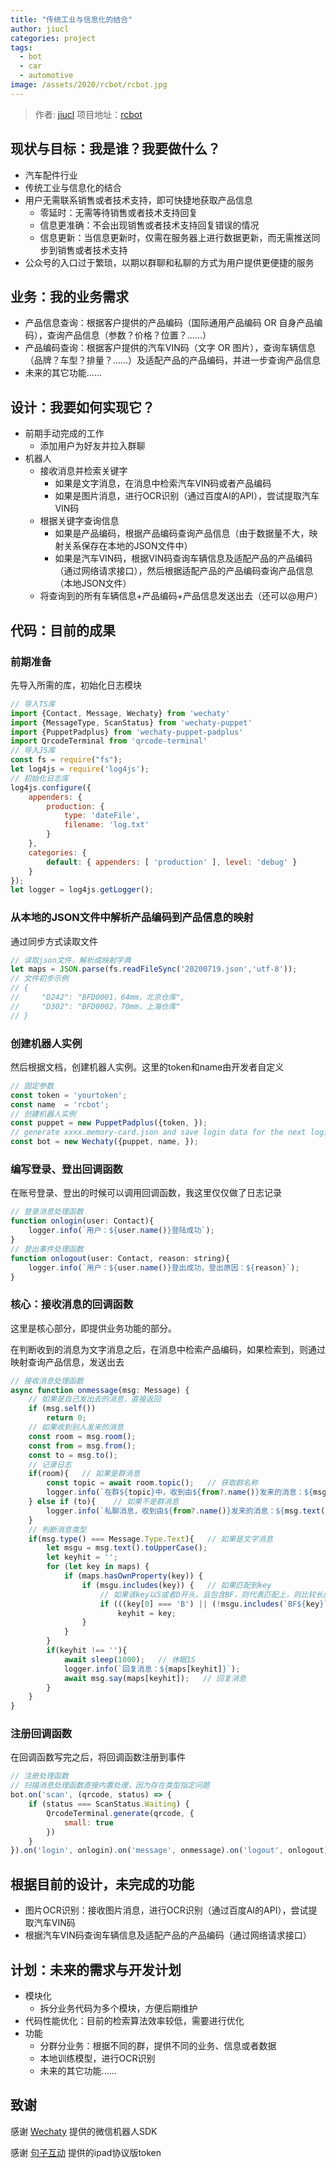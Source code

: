 ```yaml
---
title: "传统工业与信息化的结合"
author: jiucl
categories: project
tags:
  - bot
  - car
  - automotive
image: /assets/2020/rcbot/rcbot.jpg
---
```


> 作者: [jiucl](https://github.com/jiucl/)
> 项目地址：[rcbot](https://github.com/jiucl/rcbot)
<!--more-->

## 现状与目标：我是谁？我要做什么？

* 汽车配件行业
* 传统工业与信息化的结合
* 用户无需联系销售或者技术支持，即可快捷地获取产品信息
  * 零延时：无需等待销售或者技术支持回复
  * 信息更准确：不会出现销售或者技术支持回复错误的情况
  * 信息更新：当信息更新时，仅需在服务器上进行数据更新，而无需推送同步到销售或者技术支持
* 公众号的入口过于繁琐，以期以群聊和私聊的方式为用户提供更便捷的服务

## 业务：我的业务需求

* 产品信息查询：根据客户提供的产品编码（国际通用产品编码 OR 自身产品编码），查询产品信息（参数？价格？位置？......）
* 产品编码查询：根据客户提供的汽车VIN码（文字 OR 图片），查询车辆信息（品牌？车型？排量？......）及适配产品的产品编码，并进一步查询产品信息
* 未来的其它功能......

## 设计：我要如何实现它？

* 前期手动完成的工作
  * 添加用户为好友并拉入群聊
* 机器人
  * 接收消息并检索关键字
    * 如果是文字消息，在消息中检索汽车VIN码或者产品编码
    * 如果是图片消息，进行OCR识别（通过百度AI的API），尝试提取汽车VIN码
  * 根据关键字查询信息
    * 如果是产品编码，根据产品编码查询产品信息（由于数据量不大，映射关系保存在本地的JSON文件中）
    * 如果是汽车VIN码，根据VIN码查询车辆信息及适配产品的产品编码（通过网络请求接口），然后根据适配产品的产品编码查询产品信息（本地JSON文件）
  * 将查询到的所有车辆信息+产品编码+产品信息发送出去（还可以@用户）

## 代码：目前的成果

### 前期准备

先导入所需的库，初始化日志模块

```js
// 导入TS库
import {Contact, Message, Wechaty} from 'wechaty'
import {MessageType, ScanStatus} from 'wechaty-puppet'
import {PuppetPadplus} from 'wechaty-puppet-padplus'
import QrcodeTerminal from 'qrcode-terminal'
// 导入JS库
const fs = require("fs");
let log4js = require('log4js');
// 初始化日志库
log4js.configure({
    appenders: {
        production: {
            type: 'dateFile',
            filename: 'log.txt'
        }
    },
    categories: {
        default: { appenders: [ 'production' ], level: 'debug' }
    }
});
let logger = log4js.getLogger();
```

### 从本地的JSON文件中解析产品编码到产品信息的映射

通过同步方式读取文件

```js
// 读取json文件，解析成映射字典
let maps = JSON.parse(fs.readFileSync('20200719.json','utf-8'));
// 文件初步示例
// {
//     "D242": "BFD0001，64mm，北京仓库",
//     "D302": "BFD0002，70mm，上海仓库"
// }
```

### 创建机器人实例

然后根据文档，创建机器人实例。这里的token和name由开发者自定义

```js
// 固定参数
const token = 'yourtoken';
const name  = 'rcbot';
// 创建机器人实例
const puppet = new PuppetPadplus({token, });
// generate xxxx.memory-card.json and save login data for the next login
const bot = new Wechaty({puppet, name, });
```

### 编写登录、登出回调函数

在账号登录、登出的时候可以调用回调函数，我这里仅仅做了日志记录

```js
// 登录消息处理函数
function onlogin(user: Contact){
    logger.info(`用户：${user.name()}登陆成功`);
}
// 登出事件处理函数
function onlogout(user: Contact, reason: string){
    logger.info(`用户：${user.name()}登出成功，登出原因：${reason}`);
}
```

### 核心：接收消息的回调函数

这里是核心部分，即提供业务功能的部分。

在判断收到的消息为文字消息之后，在消息中检索产品编码，如果检索到，则通过映射查询产品信息，发送出去

```js
// 接收消息处理函数
async function onmessage(msg: Message) {
    // 如果是自己发出去的消息，直接返回
    if (msg.self())
        return 0;
    // 如果收到别人发来的消息
    const room = msg.room();
    const from = msg.from();
    const to = msg.to();
    // 记录日志
    if(room){   // 如果是群消息
        const topic = await room.topic();   // 获取群名称
        logger.info(`在群${topic}中，收到由${from?.name()}发来的消息：${msg.text()}`);
    } else if (to){    // 如果不是群消息
        logger.info(`私聊消息，收到由${from?.name()}发来的消息：${msg.text()}`);
    }
    // 判断消息类型
    if(msg.type() === Message.Type.Text){   // 如果是文字消息
        let msgu = msg.text().toUpperCase();
        let keyhit = '';
        for (let key in maps) {
            if (maps.hasOwnProperty(key)) {
                if (msgu.includes(key)) {   // 如果匹配到key
                    // 如果该key以S或者D开头，且包含BF，则代表匹配上，则比较长度
                    if (((key[0] === 'B') || (!msgu.includes(`BF${key}`))) && (keyhit.length < key.length))
                        keyhit = key;
                }
            }
        }
        if(keyhit !== ''){
            await sleep(1000);   // 休眠1S
            logger.info(`回复消息：${maps[keyhit]}`);
            await msg.say(maps[keyhit]);   // 回复消息
        }
    }
}
```

### 注册回调函数

在回调函数写完之后，将回调函数注册到事件

```js
// 注册处理函数
// 扫描消息处理函数直接内置处理，因为存在类型指定问题
bot.on('scan', (qrcode, status) => {
    if (status === ScanStatus.Waiting) {
        QrcodeTerminal.generate(qrcode, {
            small: true
        })
    }
}).on('login', onlogin).on('message', onmessage).on('logout', onlogout).start();

```

## 根据目前的设计，未完成的功能

* 图片OCR识别：接收图片消息，进行OCR识别（通过百度AI的API），尝试提取汽车VIN码
* 根据汽车VIN码查询车辆信息及适配产品的产品编码（通过网络请求接口）

## 计划：未来的需求与开发计划

* 模块化
  * 拆分业务代码为多个模块，方便后期维护
* 代码性能优化：目前的检索算法效率较低，需要进行优化
* 功能
  * 分群分业务：根据不同的群，提供不同的业务、信息或者数据
  * 本地训练模型，进行OCR识别
  * 未来的其它功能......

## 致谢

感谢 [Wechaty](https://wechaty.js.org/) 提供的微信机器人SDK

感谢 [句子互动](https://www.juzibot.com/) 提供的ipad协议版token
